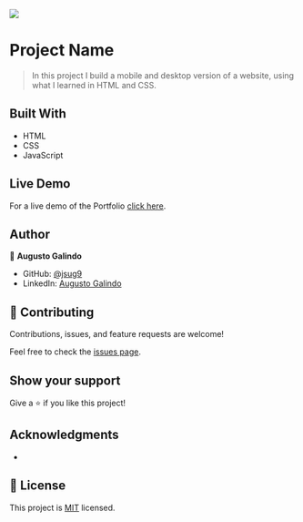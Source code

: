 ![](https://img.shields.io/badge/Microverse-blueviolet)

# Project Name

> In this project I build a mobile and desktop version of a website, using what I learned in HTML and CSS.

## Built With

- HTML
- CSS
- JavaScript

## Live Demo

For a live demo of the Portfolio [click here](https://jsug9.github.io/).

## Author

👤 **Augusto Galindo**

- GitHub: [@jsug9](https://github.com/jsug9)
- LinkedIn: [Augusto Galindo](https://www.linkedin.com/in/augustogalindo/)

## 🤝 Contributing

Contributions, issues, and feature requests are welcome!

Feel free to check the [issues page](https://github.com/jsug9/Project/issues).
## Show your support

Give a ⭐️ if you like this project!

## Acknowledgments

- 

## 📝 License

This project is [MIT](./LICENSE.md) licensed.